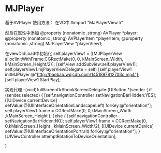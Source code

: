 # MJPlayer
基于AVPlayer
使用方法：
在VC中
#import "MJPlayerView.h"

然后在属性中添加
@property (nonatomic ,strong) AVPlayer *player;
@property (nonatomic ,strong) AVPlayerItem *playerItem;
@property (nonatomic ,strong)  MJPlayerView *playerView1;

在viewDidLoad中初始化
self.playerView1 = [[MJPlayerView alloc]initWithFrame:CGRectMake(0, 0, kMainScreen_Width, kMainScreen_Height/2)];
    [self.view addSubview:self.playerView1];
    self.playerView1.mjPlayerViewDelegate = self;
    [self.playerView1 initMJPlayer:@"http://baobab.wdjcdn.com/1451897812703c.mp4"];
    [self.playerView1 StartPlay];

实现代理
-(void)fullScreenOrShrinkScreenDelegate:(UIButton *)sender
{
    if (sender.selected) {
        [self.navigationController setNavigationBarHidden:YES];
        [[UIDevice currentDevice] setValue:@(UIInterfaceOrientationLandscapeLeft) forKey:@"orientation"];
        self.playerView1.frame = CGRectMake(0, 0,kMainScreen_Width ,kMainScreen_Height );
    }else
    {
        [self.navigationController setNavigationBarHidden:NO];
        self.playerView1.frame = CGRectMake(0, 0,kMainScreen_Height , kMainScreen_Width/2);
        [[UIDevice currentDevice] setValue:@(UIInterfaceOrientationPortrait) forKey:@"orientation"];
    }
    [UIViewController attemptRotationToDeviceOrientation];

}
